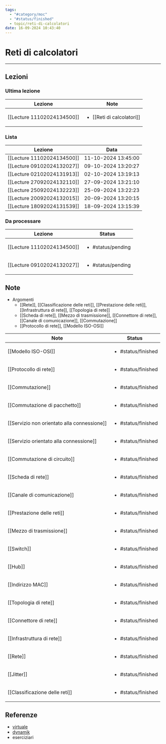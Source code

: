```yaml
---
tags:
  - "#category/moc"
  - "#status/finished"
  - topic/reti-di-calcolatori
date: 16-09-2024 10:43:40
---
```

# Reti di calcolatori
---
## Lezioni
### Ultima lezione
<!-- QueryToSerialize: TABLE WITHOUT ID file.link AS Lezione, file.inlinks AS Note FROM #category/lecture AND #topic/reti-di-calcolatori SORT file.ctime DESC LIMIT 1 -->
<!-- SerializedQuery: TABLE WITHOUT ID file.link AS Lezione, file.inlinks AS Note FROM #category/lecture AND #topic/reti-di-calcolatori SORT file.ctime DESC LIMIT 1 -->

| Lezione                                                           | Note                                                                       |
| ----------------------------------------------------------------- | -------------------------------------------------------------------------- |
| [[Lecture 11102024134500]] | <ul><li>[[Reti di calcolatori]]</li></ul> |
<!-- SerializedQuery END -->

### Lista
<!-- QueryToSerialize: TABLE WITHOUT ID file.link AS Lezione, date AS Data FROM #category/lecture AND #topic/reti-di-calcolatori SORT file.ctime DESC -->
<!-- SerializedQuery: TABLE WITHOUT ID file.link AS Lezione, date AS Data FROM #category/lecture AND #topic/reti-di-calcolatori SORT file.ctime DESC -->

| Lezione                                                           | Data                |
| ----------------------------------------------------------------- | ------------------- |
| [[Lecture 11102024134500]] | 11-10-2024 13:45:00 |
| [[Lecture 09102024132027]] | 09-10-2024 13:20:27 |
| [[Lecture 02102024131913]] | 02-10-2024 13:19:13 |
| [[Lecture 27092024132110]] | 27-09-2024 13:21:10 |
| [[Lecture 25092024132223]] | 25-09-2024 13:22:23 |
| [[Lecture 20092024132015]] | 20-09-2024 13:20:15 |
| [[Lecture 18092024131539]] | 18-09-2024 13:15:39 |
<!-- SerializedQuery END -->

### Da processare
<!-- QueryToSerialize: TABLE WITHOUT ID file.link as Lezione, filter(file.tags, (t) => t="#status/pending" OR t="#status/ongoing") AS Status FROM #category/lecture AND #topic/reti-di-calcolatori AND (#status/pending OR #status/ongoing) SORT date DESC -->
<!-- SerializedQuery: TABLE WITHOUT ID file.link as Lezione, filter(file.tags, (t) => t="#status/pending" OR t="#status/ongoing") AS Status FROM #category/lecture AND #topic/reti-di-calcolatori AND (#status/pending OR #status/ongoing) SORT date DESC -->

| Lezione                                                           | Status                            |
| ----------------------------------------------------------------- | --------------------------------- |
| [[Lecture 11102024134500]] | <ul><li>#status/pending</li></ul> |
| [[Lecture 09102024132027]] | <ul><li>#status/pending</li></ul> |
<!-- SerializedQuery END -->

## Note
- Argomenti
	- [[Rete]], [[Classificazione delle reti]], [[Prestazione delle reti]], [[Infrastruttura di rete]], [[Topologia di rete]]
	- [[Scheda di rete]], [[Mezzo di trasmissione]], [[Connettore di rete]], [[Canale di comunicazione]], [[Commutazione]]
	- [[Protocollo di rete]], [[Modello ISO-OSI]]

<!-- QueryToSerialize: TABLE WITHOUT ID file.link AS Note, filter(file.tags, (t) => t="#status/pending" OR t="#status/ongoing" OR t="#status/finished") AS Status FROM #category/note AND #topic/reti-di-calcolatori SORT file.ctime DESC -->
<!-- SerializedQuery: TABLE WITHOUT ID file.link AS Note, filter(file.tags, (t) => t="#status/pending" OR t="#status/ongoing" OR t="#status/finished") AS Status FROM #category/note AND #topic/reti-di-calcolatori SORT file.ctime DESC -->

| Note                                                                                             | Status                             |
| ------------------------------------------------------------------------------------------------ | ---------------------------------- |
| [[Modello ISO-OSI]]                                                 | <ul><li>#status/finished</li></ul> |
| [[Protocollo di rete]]                                           | <ul><li>#status/finished</li></ul> |
| [[Commutazione]]                                                       | <ul><li>#status/finished</li></ul> |
| [[Commutazione di pacchetto]]                             | <ul><li>#status/finished</li></ul> |
| [[Servizio non orientato alla connessione]] | <ul><li>#status/finished</li></ul> |
| [[Servizio orientato alla connessione]]         | <ul><li>#status/finished</li></ul> |
| [[Commutazione di circuito]]                               | <ul><li>#status/finished</li></ul> |
| [[Scheda di rete]]                                                   | <ul><li>#status/finished</li></ul> |
| [[Canale di comunicazione]]                                 | <ul><li>#status/finished</li></ul> |
| [[Prestazione delle reti]]                                   | <ul><li>#status/finished</li></ul> |
| [[Mezzo di trasmissione]]                                     | <ul><li>#status/finished</li></ul> |
| [[Switch]]                                                                   | <ul><li>#status/finished</li></ul> |
| [[Hub]]                                                                         | <ul><li>#status/finished</li></ul> |
| [[Indirizzo MAC]]                                                     | <ul><li>#status/finished</li></ul> |
| [[Topologia di rete]]                                             | <ul><li>#status/finished</li></ul> |
| [[Connettore di rete]]                                           | <ul><li>#status/finished</li></ul> |
| [[Infrastruttura di rete]]                                   | <ul><li>#status/finished</li></ul> |
| [[Rete]]                                                                       | <ul><li>#status/finished</li></ul> |
| [[Jitter]]                                                                   | <ul><li>#status/finished</li></ul> |
| [[Classificazione delle reti]]                           | <ul><li>#status/finished</li></ul> |
<!-- SerializedQuery END -->

## Referenze
- [virtuale]()
- [dynamik]()
- eserciziari